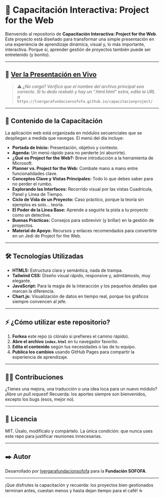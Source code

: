 # 🚀 Capacitación Interactiva: Project for the Web

Bienvenido al repositorio de **Capacitación Interactiva: Project for the Web**. Este proyecto está diseñado para transformar una simple presentación en una experiencia de aprendizaje dinámica, visual y, lo más importante, interactiva. Porque sí, aprender gestión de proyectos también puede ser entretenido (y bonito).

---

## 👀 [Ver la Presentación en Vivo](https://lvergarafundacionsofofa.github.io/capacitacionproject/index.html.html)
> ⚠️ *¿No carga? Verifica que el nombre del archivo principal sea correcto. Si tu dedo resbaló y hay un “.html.html” extra, edita la URL a*  
> `https://lvergarafundacionsofofa.github.io/capacitacionproject/`

---

## 🧭 Contenido de la Capacitación

La aplicación web está organizada en módulos secuenciales que se despliegan a medida que navegas. El menú del día incluye:

- **Portada de Inicio:** Presentación, objetivo y contexto.
- **Agenda:** Un menú rápido para no perderte (ni aburrirte).
- **¿Qué es Project for the Web?:** Breve introducción a la herramienta de Microsoft.
- **Planner vs. Project for the Web:** Combate mano a mano entre funcionalidades clave.
- **Conceptos Clave y Vistas Principales:** Todo lo que debes saber para no perder el rumbo.
- **Explorando las Interfaces:** Recorrido visual por las vistas Cuadrícula, Panel y Línea de Tiempo.
- **Ciclo de Vida de un Proyecto:** Caso práctico, porque la teoría sin ejemplos es solo... teoría.
- **El Poder de la Línea Base:** Aprende a seguirle la pista a tu proyecto como un detective.
- **Buenas Prácticas:** Consejos para sobrevivir (y brillar) en la gestión de proyectos.
- **Material de Apoyo:** Recursos y enlaces recomendados para convertirte en un Jedi de Project for the Web.

---

## 🛠️ Tecnologías Utilizadas

- **HTML5:** Estructura clara y semántica, nada de trampa.
- **Tailwind CSS:** Diseño visual rápido, responsive y, admitámoslo, muy elegante.
- **JavaScript:** Para la magia de la interacción y los pequeños detalles que marcan la diferencia.
- **Chart.js:** Visualización de datos en tiempo real, porque los gráficos siempre convencen al jefe.

---

## ⚡ ¿Cómo utilizar este repositorio?

1. **Forkea** este repo (o clónalo si prefieres el camino rápido).
2. **Abre el archivo `index.html`** en tu navegador favorito.
3. **Edita el contenido** según tus necesidades o las de tu equipo.
4. **Publica los cambios** usando GitHub Pages para compartir la experiencia de aprendizaje.

---

## 🙋‍♂️ Contribuciones

¿Tienes una mejora, una traducción o una idea loca para un nuevo módulo? ¡Abre un *pull request*! Recuerda: los aportes siempre son bienvenidos, excepto los bugs (esos, mejor no).

---

## 📄 Licencia

MIT. Úsalo, modifícalo y compártelo. La única condición: que nunca uses este repo para justificar reuniones innecesarias.

---

## ✒️ Autor

Desarrollado por [lvergarafundacionsofofa](mailto:lvergara@fundacionsofofa.cl) para la **Fundación SOFOFA**.

---

¡Que disfrutes la capacitación y recuerda: los proyectos bien gestionados terminan antes, cuestan menos y hasta dejan tiempo para el café! ☕

